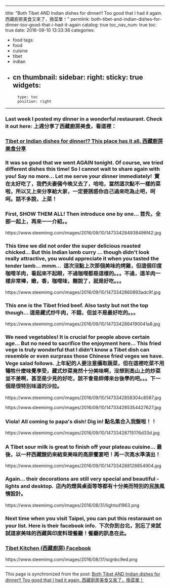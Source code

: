 
---
title: "Both Tibet AND Indian dishes for dinner!! Too good that I had it again. 西藏廚房美食又來了，換菜單！"
permlink: both-tibet-and-indian-dishes-for-dinner-too-good-that-i-had-it-again
catalog: true
toc_nav_num: true
toc: true
date: 2016-09-10 13:33:36
categories:
- food
tags:
- food
- cuisine
- tibet
- indian
- cn
thumbnail: 
sidebar:
    right:
        sticky: true
widgets:
    -
        type: toc
        position: right
---


<html>
<h3>Last week I posted my dinner in a wonderful restaurant. Check it out here: <strong>上週分享了西藏廚房美食，看這裡：</strong></h3>
<h3><a href="https://steemit.com/food/@deanliu/tibet-or-indian-dishes-for-dinner-this-place-has-it-all">Tibet or Indian dishes for dinner!? This place has it all. 西藏廚房美食分享</a></h3>
<h3>It was so good that we went AGAIN tonight. Of course, we tried different dishes this time! So I cannot wait to share again with you! Say no more... Let me serve your dinner immediately! &nbsp;<strong>實在太好吃了，我們夫妻倆今晚又去了，哈哈，當然這次點不一樣的菜啦，所以又上來分享給大家，一定要誘惑你自己過來吃為止吧，呵呵。話不多說，上菜！</strong></h3>
<h3>First, SHOW THEM ALL! Then introduce one by one... <strong>首先，全部一起上，再來一一介紹。。</strong></h3>
<p>https://www.steemimg.com/images/2016/09/10/147334284938496f42.jpg</p>
<h3>This time we did not order the super delicious roasted chicked... But this Indian lamb curry ... though didn't look really attractive, you would appreciate it when you tasted the tender lamb... mmm...&nbsp; <strong>這次沒點上次那個美味的烤雞，但這個印度咖哩羊肉，看起來不起眼，不過咖哩都是這樣的。。。不過，這羊肉一樣非常棒，嫩，香，咖哩味，難說了，就是好吃。。。</strong></h3>
<p>https://www.steemimg.com/images/2016/09/10/1473342860893adc9f.jpg</p>
<h3>This one is the Tibet fried beef. Also tasty but not the top though...&nbsp;<strong>這是藏式炒牛肉，不錯，但並不是最好吃的。。。</strong></h3>
<p>https://www.steemimg.com/images/2016/09/10/1473342864190041a8.jpg</p>
<h3>We need vegetables! It is crucial for people above certain age... But no need to sacrifice the enjoyment here... This fried vege is truly wonderful that I didn't know a Tibet dish can resemble or even surprass those Chinese fried veges we have. Vege salad follows.&nbsp;<strong>上年紀的人要注意攝取蔬菜，但在這裡吃菜不用犧牲什麼味覺享受，藏式炒菜竟然十分美味啊，沒想到高山上的炒菜並不差啊，甚至是少見的好吃，該不會是師傅來台後學的吧。。。下一個是很特別味道的沙拉。</strong></h3>
<p>https://www.steemimg.com/images/2016/09/10/1473342858304c8587.jpg</p>
<p>https://www.steemimg.com/images/2016/09/10/147334285354427627.jpg</p>
<h3>Viola! All coming to papa's dish! Dig in! <strong>點名集合入我盤啦！！</strong></h3>
<p>https://www.steemimg.com/images/2016/09/10/14733428715176d33d.jpg</p>
<h3>A Tibet sour milk is great to finish off your plateau cuisine...&nbsp;<strong>最後，以一杯西藏酸奶來結束美味的高原饗宴吧！再一次高水準演出！</strong></h3>
<p>https://www.steemimg.com/images/2016/09/10/147334288128854904.jpg</p>
<h3>Again... their decorations are still very special and beautiful - lights and desktop. &nbsp;店內的燈與桌面等等都有十分美而特別的民族風情設計。&nbsp;</h3>
<p>https://www.steemimg.com/images/2016/08/31/lightsd1963.png</p>
<h3>Next time when you visit Taipei, you can put this restaraunt on your list. Here is their facebook info. &nbsp;下次你到台北，別忘了來試試這家美味的西藏與印度料理餐廳！餐廳的訊息在此。&nbsp;</h3>
<h3><a href="https://www.facebook.com/%E8%A5%BF%E8%97%8F%E5%BB%9A%E6%88%BF_Tibetkitchentaiwan-155639687969251/">Tibet Kitchen (西藏廚房) Facebook</a></h3>
<p>https://www.steemimg.com/images/2016/08/31/signbc9ed.png</p>
</html>

- - -

This page is synchronized from the post: [Both Tibet AND Indian dishes for dinner!! Too good that I had it again. 西藏廚房美食又來了，換菜單！](https://steemit.com/@deanliu/both-tibet-and-indian-dishes-for-dinner-too-good-that-i-had-it-again)
